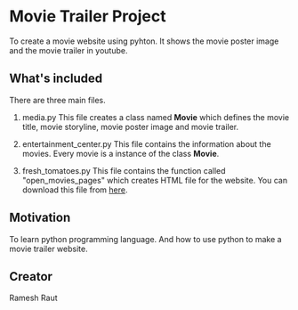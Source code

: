 # Movie Trailer Project
To create a movie website using pyhton. It shows the movie poster image and the movie trailer in youtube.

## What's included
There are three main files.
1) media.py 
This file creates a class named **Movie** which defines the movie title, movie storyline, movie poster image and movie trailer.

2) entertainment_center.py
This file contains the information about the movies. Every movie is a instance of the class **Movie**.

3) fresh_tomatoes.py
This file contains the function called "open_movies_pages" which creates HTML file for the website. You can download this file from [here](https://raw.githubusercontent.com/adarsh0806/ud036_StarterCode/master/fresh_tomatoes.py).

## Motivation
To learn python programming language. And how to use python to make a movie trailer website.

## Creator
Ramesh Raut

